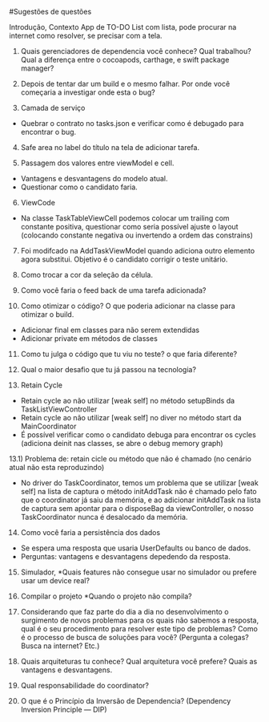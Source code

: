 #Sugestões de questões

Introdução, Contexto App de TO-DO List com lista, pode procurar na internet como resolver, se precisar com a tela.

1) Quais gerenciadores de dependencia você conhece? Qual trabalhou? Qual a diferença entre o cocoapods, carthage, e swift package manager?

2) Depois de tentar dar um build e o mesmo falhar. Por onde você começaria a investigar onde esta o bug?

3) Camada de serviço
- Quebrar o contrato no tasks.json e verificar como é debugado para encontrar o bug.

4) Safe area no label do título na tela de adicionar tarefa.

5) Passagem dos valores entre viewModel e cell.
- Vantagens e desvantagens do modelo atual.
- Questionar como o candidato faria.

6) ViewCode
- Na classe TaskTableViewCell podemos colocar um trailing com constante positiva, questionar como
seria possível ajuste o layout (colocando constante negativa ou invertendo a ordem das constrains)

7) Foi modifcado na AddTaskViewModel quando adiciona outro elemento agora substitui. Objetivo é o candidato corrigir o teste unitário.

8) Como trocar a cor da seleção da célula.

9) Como você faria o feed back de uma tarefa adicionada?

10) Como otimizar o código? O que poderia adicionar na classe para otimizar o build.
- Adicionar final em classes para não serem extendidas 
- Adicionar private em métodos de classes

11) Como tu julga o código que tu viu no teste? o que faria diferente?

12) Qual o maior desafio que tu já passou na tecnologia?

13) Retain Cycle
- Retain cycle ao não utilizar [weak self] no método setupBinds da TaskListViewController    
- Retain cycle ao não utilizar [weak self] no diver no método start da MainCoordinator    
- É possível verificar como o candidato debuga para encontrar os cycles (adiciona deinit nas classes, se abre 
o debug memory graph)

13.1) Problema de: retain cicle ou método que não é chamado (no cenário atual não esta reproduzindo)
- No driver do TaskCoordinator, temos um problema que se utilizar [weak self] na lista de captura
o método initAddTask não é chamado pelo fato que o coordinator já saiu da memória, e ao adicionar initAddTask na lista de captura sem apontar para o disposeBag da viewController, o nosso TaskCoordinator
nunca é desalocado da memória.

14) Como você faria a persistência dos dados
- Se espera uma resposta que usaria UserDefaults ou banco de dados.
- Perguntas: vantagens e desvantagens depedendo da resposta. 

15) Simulador, *Quais features não consegue usar no simulador ou prefere usar um device real? 

16) Compilar o projeto *Quando o projeto não compila? 

17)  Considerando que faz parte do dia a dia no desenvolvimento o surgimento de novos problemas para os quais não sabemos a resposta, qual é o seu procedimento para resolver este tipo de problemas? Como é o processo de busca de soluções para você? (Pergunta a colegas? Busca na internet? Etc.)

18) Quais arquiteturas tu conhece? Qual arquitetura você prefere?  Quais as vantagens e desvantagens.

19) Qual responsabilidade do coordinator?

20) O que é o Princípio da Inversão de Dependencia? (Dependency Inversion Principle — DIP)
